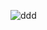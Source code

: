 




![ddd](https://media.licdn.com/dms/image/D5622AQFSLOogRPf1RQ/feedshare-shrink_800/0/1708318964477?e=1718236800&v=beta&t=1TmxqlHWvcp8S-bVeGpAZFjzzGxN6jRZNhRMnsfIsJ8)


